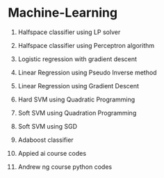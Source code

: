 # Machine-Learning

1. Halfspace classifier using LP solver
2. Halfspace classifier using Perceptron algorithm
3. Logistic regression with gradient descent
4. Linear Regression using Pseudo Inverse method
5. Linear Regression using Gradient Descent
6. Hard SVM using Quadratic Programming
7. Soft SVM using Quadration Programming
8. Soft SVM using SGD
9. Adaboost classifier


10. Appied ai course codes
11. Andrew ng course python codes

